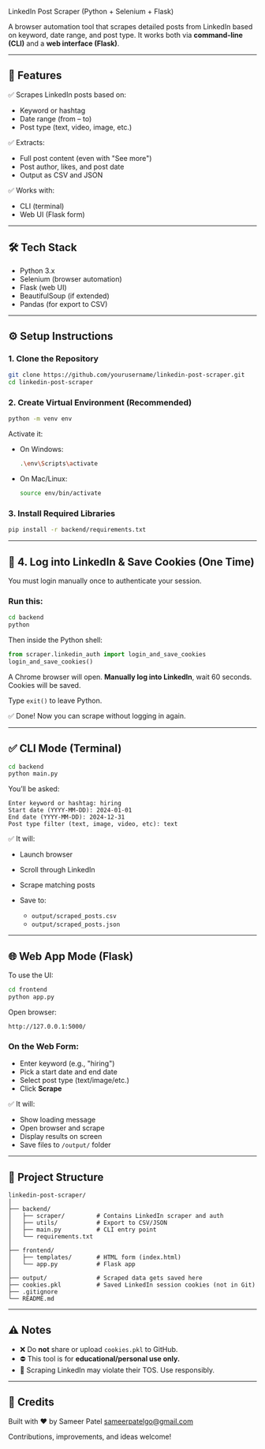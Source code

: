 LinkedIn Post Scraper (Python + Selenium + Flask)

A browser automation tool that scrapes detailed posts from LinkedIn based on keyword, date range, and post type. It works both via **command-line (CLI)** and a **web interface (Flask)**.

---

## 🚀 Features

✅ Scrapes LinkedIn posts based on:
- Keyword or hashtag
- Date range (from – to)
- Post type (text, video, image, etc.)

✅ Extracts:
- Full post content (even with "See more")
- Post author, likes, and post date
- Output as CSV and JSON

✅ Works with:
- CLI (terminal)
- Web UI (Flask form)

---

## 🛠️ Tech Stack

- Python 3.x
- Selenium (browser automation)
- Flask (web UI)
- BeautifulSoup (if extended)
- Pandas (for export to CSV)

---

## ⚙️ Setup Instructions

### 1. Clone the Repository

```bash
git clone https://github.com/yourusername/linkedin-post-scraper.git
cd linkedin-post-scraper
````

### 2. Create Virtual Environment (Recommended)

```bash
python -m venv env
```

Activate it:

* On Windows:

  ```bash
  .\env\Scripts\activate
  ```
* On Mac/Linux:

  ```bash
  source env/bin/activate
  ```

### 3. Install Required Libraries

```bash
pip install -r backend/requirements.txt
```

---

## 🔐 4. Log into LinkedIn & Save Cookies (One Time)

You must login manually once to authenticate your session.

### Run this:

```bash
cd backend
python
```

Then inside the Python shell:

```python
from scraper.linkedin_auth import login_and_save_cookies
login_and_save_cookies()
```

A Chrome browser will open. **Manually log into LinkedIn**, wait 60 seconds. Cookies will be saved.

Type `exit()` to leave Python.

✅ Done! Now you can scrape without logging in again.

---

## ✅ CLI Mode (Terminal)

```bash
cd backend
python main.py
```

You’ll be asked:

```
Enter keyword or hashtag: hiring
Start date (YYYY-MM-DD): 2024-01-01
End date (YYYY-MM-DD): 2024-12-31
Post type filter (text, image, video, etc): text
```

✅ It will:

* Launch browser
* Scroll through LinkedIn
* Scrape matching posts
* Save to:

  * `output/scraped_posts.csv`
  * `output/scraped_posts.json`

---

## 🌐 Web App Mode (Flask)

To use the UI:

```bash
cd frontend
python app.py
```

Open browser:

```
http://127.0.0.1:5000/
```

### On the Web Form:

* Enter keyword (e.g., "hiring")
* Pick a start date and end date
* Select post type (text/image/etc.)
* Click **Scrape**

✅ It will:

* Show loading message
* Open browser and scrape
* Display results on screen
* Save files to `/output/` folder

---

## 🧹 Project Structure

```
linkedin-post-scraper/
│
├── backend/
│   ├── scraper/         # Contains LinkedIn scraper and auth
│   ├── utils/           # Export to CSV/JSON
│   ├── main.py          # CLI entry point
│   └── requirements.txt
│
├── frontend/
│   ├── templates/       # HTML form (index.html)
│   └── app.py           # Flask app
│
├── output/              # Scraped data gets saved here
├── cookies.pkl          # Saved LinkedIn session cookies (not in Git)
├── .gitignore
└── README.md
```

---

## ⚠️ Notes

* ❌ Do **not** share or upload `cookies.pkl` to GitHub.
* ⛔ This tool is for **educational/personal use only.**
* 🛑 Scraping LinkedIn may violate their TOS. Use responsibly.

---

## 🙌 Credits

Built with ❤️ by Sameer Patel
sameerpatelgo@gmail.com

Contributions, improvements, and ideas welcome!

```
